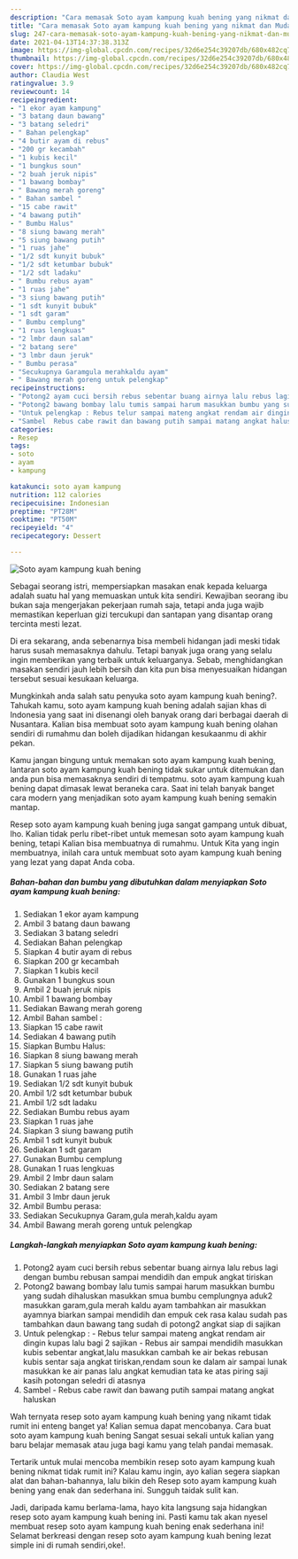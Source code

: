 ```yaml
---
description: "Cara memasak Soto ayam kampung kuah bening yang nikmat dan Mudah Dibuat"
title: "Cara memasak Soto ayam kampung kuah bening yang nikmat dan Mudah Dibuat"
slug: 247-cara-memasak-soto-ayam-kampung-kuah-bening-yang-nikmat-dan-mudah-dibuat
date: 2021-04-13T14:37:38.313Z
image: https://img-global.cpcdn.com/recipes/32d6e254c39207db/680x482cq70/soto-ayam-kampung-kuah-bening-foto-resep-utama.jpg
thumbnail: https://img-global.cpcdn.com/recipes/32d6e254c39207db/680x482cq70/soto-ayam-kampung-kuah-bening-foto-resep-utama.jpg
cover: https://img-global.cpcdn.com/recipes/32d6e254c39207db/680x482cq70/soto-ayam-kampung-kuah-bening-foto-resep-utama.jpg
author: Claudia West
ratingvalue: 3.9
reviewcount: 14
recipeingredient:
- "1 ekor ayam kampung"
- "3 batang daun bawang"
- "3 batang seledri"
- " Bahan pelengkap"
- "4 butir ayam di rebus"
- "200 gr kecambah"
- "1 kubis kecil"
- "1 bungkus soun"
- "2 buah jeruk nipis"
- "1 bawang bombay"
- " Bawang merah goreng"
- " Bahan sambel "
- "15 cabe rawit"
- "4 bawang putih"
- " Bumbu Halus"
- "8 siung bawang merah"
- "5 siung bawang putih"
- "1 ruas jahe"
- "1/2 sdt kunyit bubuk"
- "1/2 sdt ketumbar bubuk"
- "1/2 sdt ladaku"
- " Bumbu rebus ayam"
- "1 ruas jahe"
- "3 siung bawang putih"
- "1 sdt kunyit bubuk"
- "1 sdt garam"
- " Bumbu cemplung"
- "1 ruas lengkuas"
- "2 lmbr daun salam"
- "2 batang sere"
- "3 lmbr daun jeruk"
- " Bumbu perasa"
- "Secukupnya Garamgula merahkaldu ayam"
- " Bawang merah goreng untuk pelengkap"
recipeinstructions:
- "Potong2 ayam cuci bersih rebus sebentar buang airnya lalu rebus lagi dengan bumbu rebusan sampai mendidih dan empuk angkat tiriskan"
- "Potong2 bawang bombay lalu tumis sampai harum masukkan bumbu yang sudah dihaluskan masukkan smua bumbu cemplungnya aduk2 masukkan garam,gula merah kaldu ayam tambahkan air masukkan ayamnya biarkan sampai mendidih dan empuk cek rasa kalau sudah pas tambahkan daun bawang tang sudah di potong2 angkat siap di sajikan"
- "Untuk pelengkap : Rebus telur sampai mateng angkat rendam air dingin kupas lalu bagi 2 sajikan Rebus air sampai mendidih masukkan kubis sebentar angkat,lalu masukkan cambah ke air bekas rebusan kubis sentar saja angkat tiriskan,rendam soun ke dalam air sampai lunak masukkan ke air panas lalu angkat kemudian tata ke atas piring saji kasih potongan seledri di atasnya"
- "Sambel  Rebus cabe rawit dan bawang putih sampai matang angkat haluskan"
categories:
- Resep
tags:
- soto
- ayam
- kampung

katakunci: soto ayam kampung 
nutrition: 112 calories
recipecuisine: Indonesian
preptime: "PT28M"
cooktime: "PT50M"
recipeyield: "4"
recipecategory: Dessert

---
```



![Soto ayam kampung kuah bening](https://img-global.cpcdn.com/recipes/32d6e254c39207db/680x482cq70/soto-ayam-kampung-kuah-bening-foto-resep-utama.jpg)

Sebagai seorang istri, mempersiapkan masakan enak kepada keluarga adalah suatu hal yang memuaskan untuk kita sendiri. Kewajiban seorang ibu bukan saja mengerjakan pekerjaan rumah saja, tetapi anda juga wajib memastikan keperluan gizi tercukupi dan santapan yang disantap orang tercinta mesti lezat.

Di era  sekarang, anda sebenarnya bisa membeli hidangan jadi meski tidak harus susah memasaknya dahulu. Tetapi banyak juga orang yang selalu ingin memberikan yang terbaik untuk keluarganya. Sebab, menghidangkan masakan sendiri jauh lebih bersih dan kita pun bisa menyesuaikan hidangan tersebut sesuai kesukaan keluarga. 



Mungkinkah anda salah satu penyuka soto ayam kampung kuah bening?. Tahukah kamu, soto ayam kampung kuah bening adalah sajian khas di Indonesia yang saat ini disenangi oleh banyak orang dari berbagai daerah di Nusantara. Kalian bisa membuat soto ayam kampung kuah bening olahan sendiri di rumahmu dan boleh dijadikan hidangan kesukaanmu di akhir pekan.

Kamu jangan bingung untuk memakan soto ayam kampung kuah bening, lantaran soto ayam kampung kuah bening tidak sukar untuk ditemukan dan anda pun bisa memasaknya sendiri di tempatmu. soto ayam kampung kuah bening dapat dimasak lewat beraneka cara. Saat ini telah banyak banget cara modern yang menjadikan soto ayam kampung kuah bening semakin mantap.

Resep soto ayam kampung kuah bening juga sangat gampang untuk dibuat, lho. Kalian tidak perlu ribet-ribet untuk memesan soto ayam kampung kuah bening, tetapi Kalian bisa membuatnya di rumahmu. Untuk Kita yang ingin membuatnya, inilah cara untuk membuat soto ayam kampung kuah bening yang lezat yang dapat Anda coba.

<!--inarticleads1-->

##### Bahan-bahan dan bumbu yang dibutuhkan dalam menyiapkan Soto ayam kampung kuah bening:

1. Sediakan 1 ekor ayam kampung
1. Ambil 3 batang daun bawang
1. Sediakan 3 batang seledri
1. Sediakan  Bahan pelengkap
1. Siapkan 4 butir ayam di rebus
1. Siapkan 200 gr kecambah
1. Siapkan 1 kubis kecil
1. Gunakan 1 bungkus soun
1. Ambil 2 buah jeruk nipis
1. Ambil 1 bawang bombay
1. Sediakan  Bawang merah goreng
1. Ambil  Bahan sambel :
1. Siapkan 15 cabe rawit
1. Sediakan 4 bawang putih
1. Siapkan  Bumbu Halus:
1. Siapkan 8 siung bawang merah
1. Siapkan 5 siung bawang putih
1. Gunakan 1 ruas jahe
1. Sediakan 1/2 sdt kunyit bubuk
1. Ambil 1/2 sdt ketumbar bubuk
1. Ambil 1/2 sdt ladaku
1. Sediakan  Bumbu rebus ayam
1. Siapkan 1 ruas jahe
1. Siapkan 3 siung bawang putih
1. Ambil 1 sdt kunyit bubuk
1. Sediakan 1 sdt garam
1. Gunakan  Bumbu cemplung
1. Gunakan 1 ruas lengkuas
1. Ambil 2 lmbr daun salam
1. Sediakan 2 batang sere
1. Ambil 3 lmbr daun jeruk
1. Ambil  Bumbu perasa:
1. Sediakan Secukupnya Garam,gula merah,kaldu ayam
1. Ambil  Bawang merah goreng untuk pelengkap




<!--inarticleads2-->

##### Langkah-langkah menyiapkan Soto ayam kampung kuah bening:

1. Potong2 ayam cuci bersih rebus sebentar buang airnya lalu rebus lagi dengan bumbu rebusan sampai mendidih dan empuk angkat tiriskan
1. Potong2 bawang bombay lalu tumis sampai harum masukkan bumbu yang sudah dihaluskan masukkan smua bumbu cemplungnya aduk2 masukkan garam,gula merah kaldu ayam tambahkan air masukkan ayamnya biarkan sampai mendidih dan empuk cek rasa kalau sudah pas tambahkan daun bawang tang sudah di potong2 angkat siap di sajikan
1. Untuk pelengkap : - Rebus telur sampai mateng angkat rendam air dingin kupas lalu bagi 2 sajikan - Rebus air sampai mendidih masukkan kubis sebentar angkat,lalu masukkan cambah ke air bekas rebusan kubis sentar saja angkat tiriskan,rendam soun ke dalam air sampai lunak masukkan ke air panas lalu angkat kemudian tata ke atas piring saji kasih potongan seledri di atasnya
1. Sambel  - Rebus cabe rawit dan bawang putih sampai matang angkat haluskan




Wah ternyata resep soto ayam kampung kuah bening yang nikamt tidak rumit ini enteng banget ya! Kalian semua dapat mencobanya. Cara buat soto ayam kampung kuah bening Sangat sesuai sekali untuk kalian yang baru belajar memasak atau juga bagi kamu yang telah pandai memasak.

Tertarik untuk mulai mencoba membikin resep soto ayam kampung kuah bening nikmat tidak rumit ini? Kalau kamu ingin, ayo kalian segera siapkan alat dan bahan-bahannya, lalu bikin deh Resep soto ayam kampung kuah bening yang enak dan sederhana ini. Sungguh taidak sulit kan. 

Jadi, daripada kamu berlama-lama, hayo kita langsung saja hidangkan resep soto ayam kampung kuah bening ini. Pasti kamu tak akan nyesel membuat resep soto ayam kampung kuah bening enak sederhana ini! Selamat berkreasi dengan resep soto ayam kampung kuah bening lezat simple ini di rumah sendiri,oke!.

